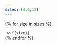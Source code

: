 ```yaml
---
sizes: [4,6,12]
---
```


{% for size in sizes %}
  <section data-auto-animate>
    <code data-id="utility">.w-{{size}}</code>
    <div data-id="effect" class="h-4 w-{{size}} bg-blue-500"></div>
  </section>
{% endfor %}
